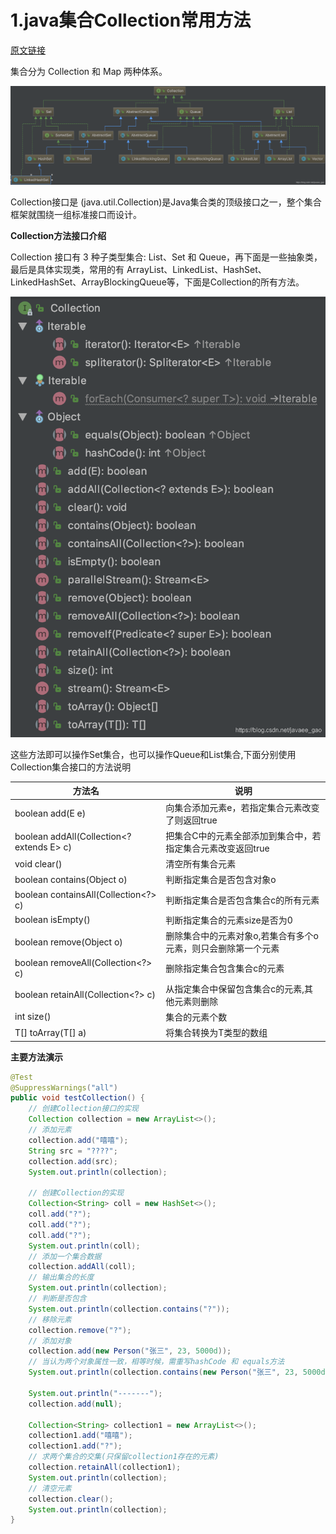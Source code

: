 

# 1.java集合Collection常用方法

[原文链接](https://blog.csdn.net/javaee_gao/article/details/96372530)

集合分为 Collection 和 Map 两种体系。

![avatar](collection.png)

Collection接口是 (java.util.Collection)是Java集合类的顶级接口之一，整个集合框架就围绕一组标准接口而设计。

**Collection方法接口介绍**

Collection 接口有 3 种子类型集合: List、Set 和 Queue，再下面是一些抽象类，最后是具体实现类，常用的有 ArrayList、LinkedList、HashSet、LinkedHashSet、ArrayBlockingQueue等，下面是Collection的所有方法。

![avatar](collection2.png)

这些方法即可以操作Set集合，也可以操作Queue和List集合,下面分别使用Collection集合接口的方法说明

|方法名|说明|
|--|--|
|boolean add(E e)|向集合添加元素e，若指定集合元素改变了则返回true|
|boolean addAll(Collection<? extends E> c)|把集合C中的元素全部添加到集合中，若指定集合元素改变返回true|
|void clear()|清空所有集合元素|
|boolean contains(Object o)|判断指定集合是否包含对象o|
|boolean containsAll(Collection<?> c)|判断指定集合是否包含集合c的所有元素|
|boolean isEmpty()|判断指定集合的元素size是否为0|
|boolean remove(Object o)|删除集合中的元素对象o,若集合有多个o元素，则只会删除第一个元素|
|boolean removeAll(Collection<?> c)|删除指定集合包含集合c的元素|
|boolean retainAll(Collection<?> c)|从指定集合中保留包含集合c的元素,其他元素则删除|
|int size()|集合的元素个数|
|T[] toArray(T[] a)|将集合转换为T类型的数组|

**主要方法演示**
```java
@Test
@SuppressWarnings("all")
public void testCollection() {
    // 创建Collection接口的实现
    Collection collection = new ArrayList<>();
    // 添加元素
    collection.add("嘻嘻");
    String src = "????";
    collection.add(src);
    System.out.println(collection);

    // 创建Collection的实现
    Collection<String> coll = new HashSet<>();
    coll.add("?");
    coll.add("?");
    coll.add("?");
    System.out.println(coll);
    // 添加一个集合数据
    collection.addAll(coll);
    // 输出集合的长度
    System.out.println(collection);
    // 判断是否包含
    System.out.println(collection.contains("?"));
    // 移除元素
    collection.remove("?");
    // 添加对象
    collection.add(new Person("张三", 23, 5000d));
    // 当认为两个对象属性一致，相等时候，需重写hashCode 和 equals方法
    System.out.println(collection.contains(new Person("张三", 23, 5000d)));

    System.out.println("-------");
    collection.add(null);

    Collection<String> collection1 = new ArrayList<>();
    collection1.add("嘻嘻");
    collection1.add("?");
    // 求两个集合的交集(只保留collection1存在的元素)
    collection.retainAll(collection1);
    System.out.println(collection);
    // 清空元素
    collection.clear();
    System.out.println(collection);
}
```